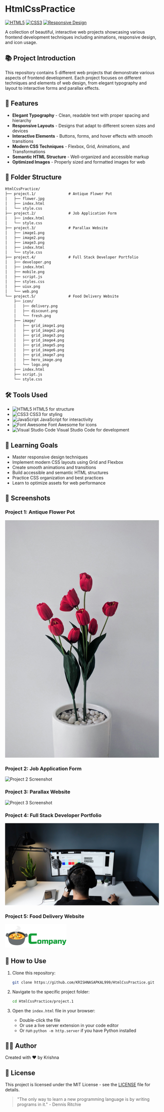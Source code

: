# HtmlCssPractice

<!-- Add an animated GIF banner here. Example:
![HtmlCssPractice Banner](https://your-banner-url-here.gif)
-->

[![HTML5](https://img.shields.io/badge/HTML5-E34F26?style=for-the-badge&logo=html5&logoColor=white)](https://developer.mozilla.org/en-US/docs/Web/HTML)
[![CSS3](https://img.shields.io/badge/CSS3-1572B6?style=for-the-badge&logo=css3&logoColor=white)](https://developer.mozilla.org/en-US/docs/Web/CSS)
[![Responsive Design](https://img.shields.io/badge/Responsive-Design-green?style=for-the-badge)](https://developer.mozilla.org/en-US/docs/Learn/CSS/CSS_layout/Responsive_Design)

A collection of beautiful, interactive web projects showcasing various frontend development techniques including animations, responsive design, and icon usage.

## 📚 Project Introduction

This repository contains 5 different web projects that demonstrate various aspects of frontend development. Each project focuses on different techniques and elements of web design, from elegant typography and layout to interactive forms and parallax effects.

## 🌟 Features

- **Elegant Typography** - Clean, readable text with proper spacing and hierarchy
- **Responsive Layouts** - Designs that adapt to different screen sizes and devices
- **Interactive Elements** - Buttons, forms, and hover effects with smooth transitions
- **Modern CSS Techniques** - Flexbox, Grid, Animations, and Transformations
- **Semantic HTML Structure** - Well-organized and accessible markup
- **Optimized Images** - Properly sized and formatted images for web

## 📁 Folder Structure

```
HtmlCssPractice/
├── project.1/               # Antique Flower Pot
│   ├── flower.jpg
│   ├── index.html
│   └── style.css
├── project.2/               # Job Application Form
│   ├── index.html
│   └── style.css
├── project.3/               # Parallax Website
│   ├── image1.png
│   ├── image2.png
│   ├── image3.png
│   ├── index.html
│   └── style.css
├── project.4/               # Full Stack Developer Portfolio
│   ├── developer.png
│   ├── index.html
│   ├── mobile.png
│   ├── script.js
│   ├── styles.css
│   ├── uiux.png
│   └── web.png
└── project.5/               # Food Delivery Website
    ├── icon/
    │   ├── delivery.png
    │   ├── discount.png
    │   └── fresh.png
    ├── image/
    │   ├── grid_image1.png
    │   ├── grid_image2.png
    │   ├── grid_image3.png
    │   ├── grid_image4.png
    │   ├── grid_image5.png
    │   ├── grid_image6.png
    │   ├── grid_image7.png
    │   ├── hero_image.png
    │   └── logo.png
    ├── index.html
    ├── script.js
    └── style.css
```

## 🛠️ Tools Used

- ![HTML5](https://img.shields.io/badge/-HTML5-E34F26?style=flat-square&logo=html5&logoColor=white) HTML5 for structure
- ![CSS3](https://img.shields.io/badge/-CSS3-1572B6?style=flat-square&logo=css3&logoColor=white) CSS3 for styling
- ![JavaScript](https://img.shields.io/badge/-JavaScript-F7DF1E?style=flat-square&logo=javascript&logoColor=black) JavaScript for interactivity
- ![Font Awesome](https://img.shields.io/badge/-Font_Awesome-339AF0?style=flat-square&logo=font-awesome&logoColor=white) Font Awesome for icons
- ![Visual Studio Code](https://img.shields.io/badge/-Visual_Studio_Code-007ACC?style=flat-square&logo=visual-studio-code&logoColor=white) Visual Studio Code for development

## 🎯 Learning Goals

- Master responsive design techniques
- Implement modern CSS layouts using Grid and Flexbox
- Create smooth animations and transitions
- Build accessible and semantic HTML structures
- Practice CSS organization and best practices
- Learn to optimize assets for web performance

## 📸 Screenshots

### Project 1: Antique Flower Pot
<!-- Insert screenshot here. Example: -->
![Project 1 Screenshot](project.1/flower.jpg)

### Project 2: Job Application Form
<!-- Insert screenshot here. Example: -->
![Project 2 Screenshot](https://via.placeholder.com/800x400?text=Job+Application+Form)

### Project 3: Parallax Website
<!-- Insert screenshot here. Example: -->
![Project 3 Screenshot](project.3/image1.png)

### Project 4: Full Stack Developer Portfolio
<!-- Insert screenshot here. Example: -->
![Project 4 Screenshot](project.4/developer.png)

### Project 5: Food Delivery Website
<!-- Insert screenshot here. Example: -->
![Project 5 Screenshot](project.5/image/logo.png)


## 🚀 How to Use

1. Clone this repository:
   ```bash
   git clone https://github.com/KRISHNASAPKAL999/HtmlCssPractice.git
   ```

2. Navigate to the specific project folder:
   ```bash
   cd HtmlCssPractice/project.1
   ```

3. Open the `index.html` file in your browser:
   - Double-click the file
   - Or use a live server extension in your code editor
   - Or run `python -m http.server` if you have Python installed

## 👨‍💻 Author

Created with ❤️ by Krishna

## 📄 License

This project is licensed under the MIT License - see the [LICENSE](LICENSE) file for details.

<!-- Add a motivational animated GIF with a quote here. Example:
![Motivational Quote](https://your-motivational-gif-url-here.gif)
-->

> "The only way to learn a new programming language is by writing programs in it." - Dennis Ritchie 
